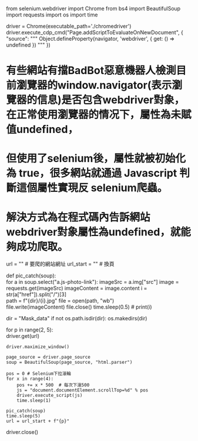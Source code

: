 from selenium.webdriver import Chrome
from bs4 import BeautifulSoup
import requests
import os
import time


driver = Chrome(executable_path='./chromedriver')                   
driver.execute_cdp_cmd("Page.addScriptToEvaluateOnNewDocument", {   
    "source": """
       Object.defineProperty(navigator, 'webdriver', {
         get: () => undefined
       })
     """
})
# 有些網站有擋BadBot惡意機器人檢測目前瀏覽器的window.navigator(表示瀏覽器的信息)是否包含webdriver對象，在正常使用瀏覽器的情况下，屬性為未賦值undefined，
# 但使用了selenium後，屬性就被初始化為 true，很多網站就通過 Javascript 判斷這個屬性實現反 selenium爬蟲。
# 解決方式為在程式碼內告訴網站webdriver對象屬性為undefined，就能夠成功爬取。

url = ""  # 要爬的網站網址 
url_start = ""  # 換頁


def pic_catch(soup):                            
    for a in soup.select("a.js-photo-link"):
        imageSrc = a.img["src"]
        image = requests.get(imageSrc)
        imageContent = image.content
        i = str(a["href"]).split("/")[3]         
        path = f"{dir}/{i}.jpg"
        file = open(path, "wb")                  
        file.write(imageContent)
        file.close()
        time.sleep(0.5)
        # print(i)


dir = "Mask_data"
if not os.path.isdir(dir):
    os.makedirs(dir)


for p in range(2, 5):                 
    driver.get(url)                   

    driver.maximize_window()

    page_source = driver.page_source
    soup = BeautifulSoup(page_source, "html.parser")

    pos = 0 # Selenium下拉滾輪
    for x in range(4):                 
        pos += x * 500  # 每次下滾500
        js = "document.documentElement.scrollTop=%d" % pos
        driver.execute_script(js)
        time.sleep(1)

    pic_catch(soup)
    time.sleep(5)
    url = url_start + f"{p}"


driver.close()
